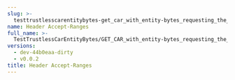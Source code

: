 ```yaml
---
slug: >-
  testtrustlesscarentitybytes-get_car_with_entity-bytes_requesting_the_first_byte_of_a_file_(accept_header)-header_accept-ranges
name: Header Accept-Ranges
full_name: >-
  TestTrustlessCarEntityBytes/GET_CAR_with_entity-bytes_requesting_the_first_byte_of_a_file_(Accept_Header)/Header_Accept-Ranges
versions:
  - dev-44b0eaa-dirty
  - v0.0.2
title: Header Accept-Ranges
---
```


